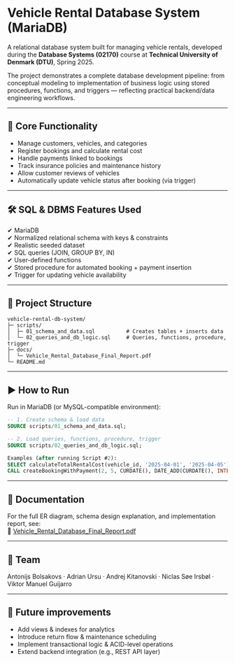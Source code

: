 # Vehicle Rental Database System (MariaDB)

A relational database system built for managing vehicle rentals, developed during the **Database Systems (02170)** course at **Technical University of Denmark (DTU)**, Spring 2025.

The project demonstrates a complete database development pipeline: from conceptual modeling to implementation of business logic using stored procedures, functions, and triggers — reflecting practical backend/data engineering workflows.

---

## 🚗 Core Functionality
- Manage customers, vehicles, and categories
- Register bookings and calculate rental cost
- Handle payments linked to bookings
- Track insurance policies and maintenance history
- Allow customer reviews of vehicles
- Automatically update vehicle status after booking (via trigger)

---

## 🛠️ SQL & DBMS Features Used
✔ MariaDB  
✔ Normalized relational schema with keys & constraints  
✔ Realistic seeded dataset  
✔ SQL queries (JOIN, GROUP BY, IN)  
✔ User-defined functions  
✔ Stored procedure for automated booking + payment insertion  
✔ Trigger for updating vehicle availability  

---

## 📂 Project Structure
```
vehicle-rental-db-system/
├─ scripts/
│  ├─ 01_schema_and_data.sql          # Creates tables + inserts data
│  └─ 02_queries_and_db_logic.sql     # Queries, functions, procedure, trigger
├─ docs/
│  └─ Vehicle_Rental_Database_Final_Report.pdf
└─ README.md
```

---

## ▶️ How to Run
Run in MariaDB (or MySQL-compatible environment):

```sql
-- 1. Create schema & load data
SOURCE scripts/01_schema_and_data.sql;

-- 2. Load queries, functions, procedure, trigger
SOURCE scripts/02_queries_and_db_logic.sql;

Examples (after running Script #2):
SELECT calculateTotalRentalCost(vehicle_id, '2025-04-01', '2025-04-05');
CALL createBookingWithPayment(2, 5, CURDATE(), DATE_ADD(CURDATE(), INTERVAL 4 DAY), 'Credit Card');
```

---

## 📄 Documentation
For the full ER diagram, schema design explanation, and implementation report, see:  
📁 [Vehicle_Rental_Database_Final_Report.pdf](docs/Vehicle_Rental_Database_Final_Report.pdf)

---

## 👥 Team

Antonijs Bolsakovs · Adrian Ursu · Andrej Kitanovski · Niclas Søe Irsbøl · Viktor Manuel Guijarro

---

## 🚀 Future improvements
- Add views & indexes for analytics  
- Introduce return flow & maintenance scheduling  
- Implement transactional logic & ACID-level operations  
- Extend backend integration (e.g., REST API layer)
